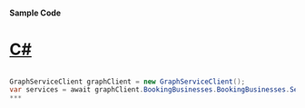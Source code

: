 #### Sample Code
# [C#](#tab/c-sharp)

```C#

GraphServiceClient graphClient = new GraphServiceClient();
var services = await graphClient.BookingBusinesses.BookingBusinesses.Services.Services.Request().GetAsync();
*** 

```
